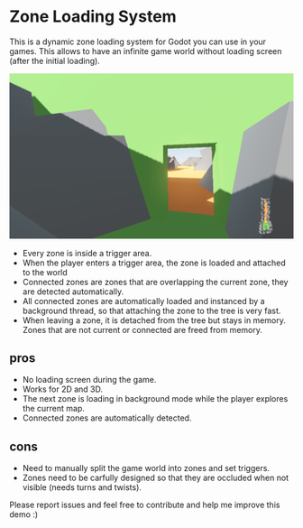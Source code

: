 # Zone Loading System

This is a dynamic zone loading system for Godot you can use in your games. This allows to have an infinite game world without loading screen (after the initial loading).

![Test image](screenshots/demo.png)

- Every zone is inside a trigger area.
- When the player enters a trigger area, the zone is loaded and attached to the world
- Connected zones are zones that are overlapping the current zone, they are detected automatically.
- All connected zones are automatically loaded and instanced by a background thread, so that attaching the zone to the tree is very fast.
- When leaving a zone, it is detached from the tree but stays in memory. Zones that are not current or connected are freed from memory.

## pros
- No loading screen during the game.
- Works for 2D and 3D.
- The next zone is loading in background mode while the player explores the current map.
- Connected zones are automatically detected.

## cons
- Need to manually split the game world into zones and set triggers.
- Zones need to be carfully designed so that they are occluded when not visible (needs turns and twists).

Please report issues and feel free to contribute and help me improve this demo :)
